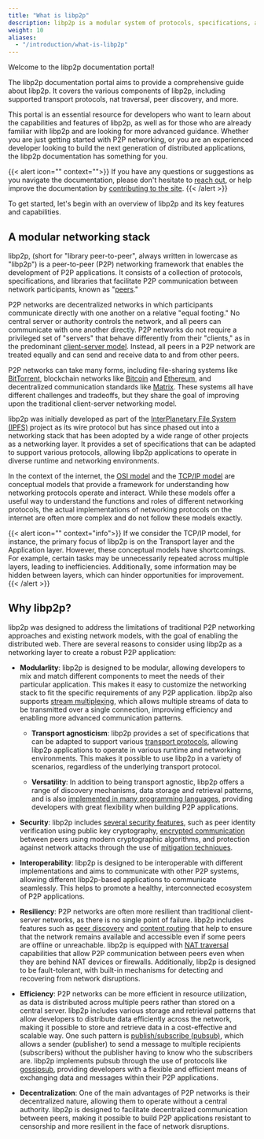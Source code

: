 ```yaml
---
title: "What is libp2p"
description: libp2p is a modular system of protocols, specifications, and libraries that enable the development of peer-to-peer network applications.
weight: 10
aliases:
  - "/introduction/what-is-libp2p"
---
```


Welcome to the libp2p documentation portal!

The libp2p documentation portal aims to provide a comprehensive guide about libp2p.
It covers the various components of libp2p, including supported transport
protocols, nat traversal, peer discovery, and more.

This portal is an essential resource for developers who want to learn about the
capabilities and features of libp2p, as well as for those who are already familiar
with libp2p and are looking for more advanced guidance. Whether you are just getting
started with P2P networking, or you are an experienced developer looking to
build the next generation of distributed applications, the libp2p documentation
has something for you.

{{< alert icon="" context="">}}
If you have any questions or suggestions as you navigate the documentation,
please don't hesitate to [reach out](../contribute/community.md), or help
improve the documentation by
[contributing to the site](https://github.com/libp2p/docs).
{{< /alert >}}

To get started, let's begin with an overview of libp2p and its key features and
capabilities.

## A modular networking stack

libp2p, (short for "library peer-to-peer", always written in lowercase as "libp2p")
is a peer-to-peer (P2P) networking framework that enables the development
of P2P applications. It consists of a collection of protocols, specifications, and
libraries that facilitate P2P communication between network participants, known as
"[peers](../fundamentals/peers.md)."

P2P networks are decentralized networks in which participants communicate directly with
one another on a relative "equal footing." No central server or
authority controls the network, and all peers can communicate with one another
directly. P2P networks do not require a privileged set of "servers" that behave differently
from their "clients," as in the predominant
[client-server model](https://en.wikipedia.org/wiki/Client%E2%80%93server_model).
Instead, all peers in a P2P network are treated equally and can send and receive data
to and from other peers.

P2P networks can take many forms, including file-sharing systems like
[BitTorrent](https://www.bittorrent.com/), blockchain networks like [Bitcoin](https://bitcoin.org/en/)
and [Ethereum](https://ethereum.org/en/), and decentralized communication standards like
[Matrix](https://matrix.org/). These systems all have different challenges and tradeoffs,
but they share the goal of improving upon the traditional client-server networking model.

libp2p was initially developed as part of the [InterPlanetary File System (IPFS)](https://ipfs.tech/)
project as its wire protocol but has since phased out into a networking stack that has been adopted
by a wide range of other projects as a networking layer. It provides a set of specifications that
can be adapted to support various protocols, allowing libp2p applications to operate in diverse
runtime and networking environments.

In the context of the internet, the [OSI model](https://en.wikipedia.org/wiki/OSI_model) and the
[TCP/IP model](https://en.wikipedia.org/wiki/Internet_protocol_suite) are conceptual models that provide
a framework for understanding how networking protocols operate and interact. While these models offer
a useful way to understand the functions and roles of different networking protocols, the actual
implementations of networking protocols on the internet are often more complex and do not follow these
models exactly.

{{< alert icon="" context="info">}}
If we consider the TCP/IP model, for instance, the primary focus of libp2p is on the
Transport layer and the Application layer. However, these conceptual models have shortcomings.
For example, certain tasks may be unnecessarily repeated across multiple layers, leading to
inefficiencies. Additionally, some information may be hidden between layers, which can hinder
opportunities for improvement.
{{< /alert >}}

## Why libp2p?

libp2p was designed to address the limitations of traditional P2P networking approaches and existing
network models, with the goal of enabling the distributed web. There are several reasons to
consider using libp2p as a networking layer to create a robust P2P application:

- **Modularlity**: libp2p is designed to be modular, allowing developers to mix and match different components
  to meet the needs of their particular application. This makes it easy to customize the networking stack
  to fit the specific requirements of any P2P application. libp2p also supports
  [stream multiplexing](../multiplex/overview.md), which allows multiple streams of data to be transmitted
  over a single connection, improving efficiency and enabling more advanced communication patterns.

  - **Transport agnosticism**: libp2p provides a set of specifications that can be adapted to support various
    [transport protocols](../transports/overview.md), allowing libp2p applications to operate in various runtime
    and networking environments. This makes it possible to use libp2p in a variety of scenarios, regardless of
    the underlying transport protocol.

  - **Versatility**: In addition to being transport agnostic, libp2p offers a range of discovery mechanisms,
    data storage and retrieval patterns, and is also
    [implemented in many programming languages](https://libp2p.io/implementations/), providing developers
    with great flexibility when building P2P applications.

- **Security**: libp2p includes [several security features](../security/security-considerations.md), such
  as peer identity verification using public key cryptography, [encrypted communication](../secure-comm/overview.md) between peers using modern cryptographic algorithms, and protection against network attacks through the
  use of [mitigation techniques](../security/dos-mitigation.md).

- **Interoperability**: libp2p is designed to be interoperable with different implementations and aims to
  communicate with other P2P systems, allowing different libp2p-based applications to communicate
  seamlessly. This helps to promote a healthy, interconnected ecosystem of P2P applications.

- **Resiliency**: P2P networks are often more resilient than traditional client-server networks,
  as there is no single point of failure. libp2p includes features such as [peer discovery](../discovery/overview.md)
  and [content routing](../routing/overview.md) that help to ensure that the network remains available and
  accessible even if some peers are offline or unreachable. libp2p is equipped with [NAT traversal](../nat/overview.md)
  capabilities that allow P2P communication between peers even when they are behind NAT devices or firewalls.
  Additionally, libp2p is designed to be fault-tolerant, with built-in mechanisms for detecting and recovering
  from network disruptions.

- **Efficiency**: P2P networks can be more efficient in resource utilization, as data is
  distributed across multiple peers rather than stored on a central server. libp2p includes various storage
  and retrieval patterns that allow developers to distribute data efficiently across the network, making it
  possible to store and retrieve data in a cost-effective and scalable way. One such pattern is
  [publish/subscribe (pubsub)](../pubsub/overview.md), which allows a sender (publisher) to send a message to
  multiple recipients (subscribers) without the publisher having to know who the subscribers are. libp2p
  implements pubsub through the use of protocols like [gossipsub](../pubsub/gossipsub.md), providing developers
  with a flexible and efficient means of exchanging data and messages within their P2P applications.

- **Decentralization**: One of the main advantages of P2P networks is their decentralized nature, allowing
  them to operate without a central authority. libp2p is designed to facilitate decentralized
  communication between peers, making it possible to build P2P applications resistant to censorship and more
  resilient in the face of network disruptions.
